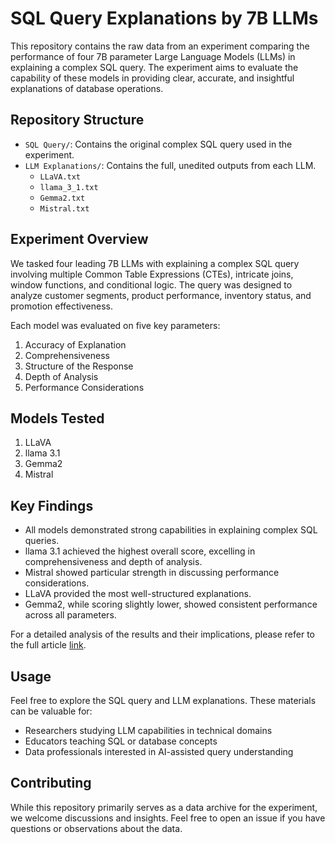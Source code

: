 # SQL Query Explanations by 7B LLMs

This repository contains the raw data from an experiment comparing the performance of four 7B parameter Large Language Models (LLMs) in explaining a complex SQL query. The experiment aims to evaluate the capability of these models in providing clear, accurate, and insightful explanations of database operations.

## Repository Structure

- `SQL Query/`: Contains the original complex SQL query used in the experiment.
- `LLM Explanations/`: Contains the full, unedited outputs from each LLM.
  - `LLaVA.txt`
  - `llama_3_1.txt`
  - `Gemma2.txt`
  - `Mistral.txt`

## Experiment Overview

We tasked four leading 7B LLMs with explaining a complex SQL query involving multiple Common Table Expressions (CTEs), intricate joins, window functions, and conditional logic. The query was designed to analyze customer segments, product performance, inventory status, and promotion effectiveness.

Each model was evaluated on five key parameters:
1. Accuracy of Explanation
2. Comprehensiveness
3. Structure of the Response
4. Depth of Analysis
5. Performance Considerations

## Models Tested

1. LLaVA
2. llama 3.1
3. Gemma2
4. Mistral

## Key Findings

- All models demonstrated strong capabilities in explaining complex SQL queries.
- llama 3.1 achieved the highest overall score, excelling in comprehensiveness and depth of analysis.
- Mistral showed particular strength in discussing performance considerations.
- LLaVA provided the most well-structured explanations.
- Gemma2, while scoring slightly lower, showed consistent performance across all parameters.

For a detailed analysis of the results and their implications, please refer to the full article [link](https://medium.com/@ThirtyNimrod/decoding-sql-how-7b-llms-stack-up-in-explaining-complex-queries-cad082b7450f).

## Usage

Feel free to explore the SQL query and LLM explanations. These materials can be valuable for:
- Researchers studying LLM capabilities in technical domains
- Educators teaching SQL or database concepts
- Data professionals interested in AI-assisted query understanding

## Contributing

While this repository primarily serves as a data archive for the experiment, we welcome discussions and insights. Feel free to open an issue if you have questions or observations about the data.
